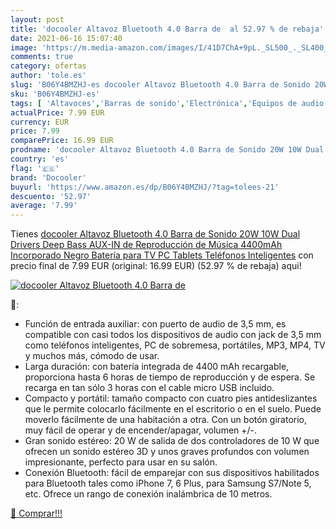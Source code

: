```yaml
---
layout: post
title: 'docooler Altavoz Bluetooth 4.0 Barra de  al 52.97 % de rebaja'
date: 2021-06-16 15:07:40
image: 'https://m.media-amazon.com/images/I/41D7ChA+9pL._SL500_._SL400_.jpg'
comments: true
category: ofertas
author: 'tole.es'
slug: 'B06Y4BMZHJ-es docooler Altavoz Bluetooth 4.0 Barra de Sonido 20W 10W...'
sku: 'B06Y4BMZHJ-es'
tags: [ 'Altavoces','Barras de sonido','Electrónica','Equipos de audio y Hi-Fi','altavoz','bluetooth','docooler', ]
actualPrice: 7.99 EUR
currency: EUR
price: 7.99
comparePrice: 16.99 EUR
prodname: 'docooler Altavoz Bluetooth 4.0 Barra de Sonido 20W 10W Dual Drivers Deep Bass AUX-IN de Reproducción de Música 4400mAh Incorporado Negro Batería para TV PC Tablets Teléfonos Inteligentes'
country: 'es'
flag: '🇪🇸'
brand: 'Docooler'
buyurl: 'https://www.amazon.es/dp/B06Y4BMZHJ/?tag=tolees-21'
descuento: '52.97'
average: '7.99'
---
```


Tienes [docooler Altavoz Bluetooth 4.0 Barra de Sonido 20W 10W Dual Drivers Deep Bass AUX-IN de Reproducción de Música 4400mAh Incorporado Negro Batería para TV PC Tablets Teléfonos Inteligentes](https://www.amazon.es/dp/B06Y4BMZHJ/?tag=tolees-21) con precio final de  7.99 EUR (original: 16.99 EUR) (52.97 %  de rebaja) aqui!

[![docooler Altavoz Bluetooth 4.0 Barra de ](https://m.media-amazon.com/images/I/41D7ChA+9pL._SL500_._SL400_.jpg)](https://www.amazon.es/dp/B06Y4BMZHJ/?tag=tolees-21)

🔎:

- Función de entrada auxiliar: con puerto de audio de 3,5 mm, es compatible con casi todos los dispositivos de audio con jack de 3,5 mm como teléfonos inteligentes, PC de sobremesa, portátiles, MP3, MP4, TV y muchos más, cómodo de usar.
- Larga duración: con batería integrada de 4400 mAh recargable, proporciona hasta 6 horas de tiempo de reproducción y de espera. Se recarga en tan sólo 3 horas con el cable micro USB incluido.
- Compacto y portátil: tamaño compacto con cuatro pies antideslizantes que le permite colocarlo fácilmente en el escritorio o en el suelo. Puede moverlo fácilmente de una habitación a otra. Con un botón giratorio, muy fácil de operar y de encender/apagar, volumen +/-.
- Gran sonido estéreo: 20 W de salida de dos controladores de 10 W que ofrecen un sonido estéreo 3D y unos graves profundos con volumen impresionante, perfecto para usar en su salón.
- Conexión Bluetooth: fácil de emparejar con sus dispositivos habilitados para Bluetooth tales como iPhone 7, 6 Plus, para Samsung S7/Note 5, etc. Ofrece un rango de conexión inalámbrica de 10 metros.

[🛒 Comprar!!!](https://www.amazon.es/dp/B06Y4BMZHJ/?tag=tolees-21)
